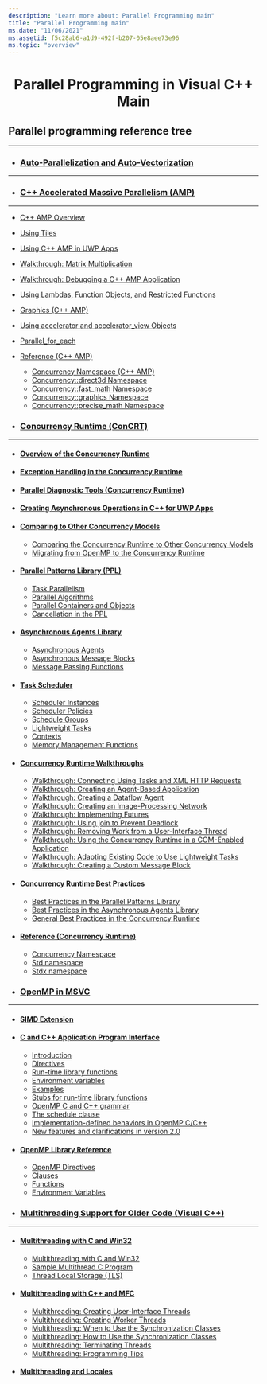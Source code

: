 ```yaml
---
description: "Learn more about: Parallel Programming main"
title: "Parallel Programming main"
ms.date: "11/06/2021"
ms.assetid: f5c28ab6-a1d9-492f-b207-05e8aee73e96
ms.topic: "overview"
---
```

<link rel="stylesheet" href="https://cdn.jsdelivr.net/npm/bootstrap-icons@1.5.0/font/bootstrap-icons.css">
<h1 style="text-align:center">Parallel Programming in Visual C++ Main</h1>


## Parallel programming reference tree <i class="bi bi-list-nested"></i>
---
* ### [Auto-Parallelization and Auto-Vectorization](../parallel-programming/auto-parallelization-and-auto-vectorization.md)
---
* ### [C++ Accelerated Massive Parallelism (AMP)](amp/cpp-amp-cpp-accelerated-massive-parallelism.md) <i class="bi bi-hexagon"></i>
---
* [C++ AMP Overview](../parallel-programming/amp/cpp-amp-overview.md)
* [Using Tiles](../parallel-programming/amp/using-tiles.md)
* [Using C++ AMP in UWP Apps](../parallel-programming/amp/using-cpp-amp-in-windows-store-apps.md)
* [Walkthrough: Matrix Multiplication](../parallel-programming/amp/walkthrough-matrix-multiplication.md)
* [Walkthrough: Debugging a C++ AMP Application](../parallel-programming/amp/walkthrough-debugging-a-cpp-amp-application.md)
* [Using Lambdas, Function Objects, and Restricted Functions](../parallel-programming/amp/using-lambdas-function-objects-and-restricted-functions.md)
* [Graphics (C++ AMP)](../parallel-programming/amp/graphics-cpp-amp.md)
* [Using accelerator and accelerator_view Objects](../parallel-programming/amp/using-accelerator-and-accelerator-view-objects.md)
* [Parallel_for_each](amp/reference/concurrency-namespace-functions-amp.md#parallel_for_each)
* [Reference (C++ AMP)](amp/reference/reference-cpp-amp.md)
  * [Concurrency Namespace (C++ AMP)](amp/reference/concurrency-namespace-cpp-amp.md)
  * [Concurrency::direct3d Namespace](amp/reference/concurrency-direct3d-namespace.md)
  * [Concurrency::fast_math Namespace](amp/reference/concurrency-fast-math-namespace.md)
  * [Concurrency::graphics Namespace](amp/reference/concurrency-graphics-namespace.md)
  * [Concurrency::precise_math Namespace](amp/reference/concurrency-precise-math-namespace.md)

* ### [Concurrency Runtime (ConCRT)](concrt/concurrency-runtime.md) <i class="bi bi-hexagon"></i>
---
* #### [Overview of the Concurrency Runtime](../parallel-programming/concrt/overview-of-the-concurrency-runtime.md)
* #### [Exception Handling in the Concurrency Runtime](../parallel-programming/concrt/exception-handling-in-the-concurrency-runtime.md)
* #### [Parallel Diagnostic Tools (Concurrency Runtime)](concrt/parallel-diagnostic-tools-concurrency-runtime.md)
* #### [Creating Asynchronous Operations in C++ for UWP Apps](concrt/creating-asynchronous-operations-in-cpp-for-windows-store-apps.md)
* #### [Comparing to Other Concurrency Models](../parallel-programming/concrt/comparing-the-concurrency-runtime-to-other-concurrency-models.md)
  * [Comparing the Concurrency Runtime to Other Concurrency Models](concrt/comparing-the-concurrency-runtime-to-other-concurrency-models.md)
  * [Migrating from OpenMP to the Concurrency Runtime](../parallel-programming/concrt/migrating-from-openmp-to-the-concurrency-runtime.md)
* #### [Parallel Patterns Library (PPL)](../parallel-programming/concrt/parallel-patterns-library-ppl.md)
  * [Task Parallelism](../parallel-programming/concrt/task-parallelism-concurrency-runtime.md)
  * [Parallel Algorithms](../parallel-programming/concrt/parallel-algorithms.md)
  * [Parallel Containers and Objects](../parallel-programming/concrt/parallel-containers-and-objects.md)
  * [Cancellation in the PPL](concrt/cancellation-in-the-ppl.md)
* #### [Asynchronous Agents Library](../parallel-programming/concrt/asynchronous-agents-library.md)
  * [Asynchronous Agents](../parallel-programming/concrt/asynchronous-agents.md)
  * [Asynchronous Message Blocks](../parallel-programming/concrt/asynchronous-message-blocks.md)
  * [Message Passing Functions](../parallel-programming/concrt/message-passing-functions.md)
* #### [Task Scheduler](../parallel-programming/concrt/task-scheduler-concurrency-runtime.md)
  * [Scheduler Instances](../parallel-programming/concrt/scheduler-instances.md)
  * [Scheduler Policies](../parallel-programming/concrt/scheduler-policies.md)
  * [Schedule Groups](../parallel-programming/concrt/schedule-groups.md)
  * [Lightweight Tasks](../parallel-programming/concrt/lightweight-tasks.md)
  * [Contexts](../parallel-programming/concrt/contexts.md)
  * [Memory Management Functions](../parallel-programming/concrt/memory-management-functions.md)
* #### [Concurrency Runtime Walkthroughs](concrt/concurrency-runtime-walkthroughs.md)
  * [Walkthrough: Connecting Using Tasks and XML HTTP Requests](../parallel-programming/concrt/walkthrough-connecting-using-tasks-and-xml-http-requests.md)
  * [Walkthrough: Creating an Agent-Based Application](../parallel-programming/concrt/walkthrough-creating-an-agent-based-application.md)
  * [Walkthrough: Creating a Dataflow Agent](../parallel-programming/concrt/walkthrough-creating-a-dataflow-agent.md)
  * [Walkthrough: Creating an Image-Processing Network](../parallel-programming/concrt/walkthrough-creating-an-image-processing-network.md)
  * [Walkthrough: Implementing Futures](../parallel-programming/concrt/walkthrough-implementing-futures.md)
  * [Walkthrough: Using join to Prevent Deadlock](../parallel-programming/concrt/walkthrough-using-join-to-prevent-deadlock.md)
  * [Walkthrough: Removing Work from a User-Interface Thread](../parallel-programming/concrt/walkthrough-removing-work-from-a-user-interface-thread.md)
  * [Walkthrough: Using the Concurrency Runtime in a COM-Enabled Application](../parallel-programming/concrt/walkthrough-using-the-concurrency-runtime-in-a-com-enabled-application.md)
  * [Walkthrough: Adapting Existing Code to Use Lightweight Tasks](../parallel-programming/concrt/walkthrough-adapting-existing-code-to-use-lightweight-tasks.md)
  * [Walkthrough: Creating a Custom Message Block](../parallel-programming/concrt/walkthrough-creating-a-custom-message-block.md)
* #### [Concurrency Runtime Best Practices](concrt/concurrency-runtime-best-practices.md)
  * [Best Practices in the Parallel Patterns Library](../parallel-programming/concrt/best-practices-in-the-parallel-patterns-library.md)
  * [Best Practices in the Asynchronous Agents Library](../parallel-programming/concrt/best-practices-in-the-asynchronous-agents-library.md)
  * [General Best Practices in the Concurrency Runtime](../parallel-programming/concrt/general-best-practices-in-the-concurrency-runtime.md)
* #### [Reference (Concurrency Runtime)](concrt/reference/reference-concurrency-runtime.md)
  * [Concurrency Namespace](concrt/reference/concurrency-namespace.md)
  * [Std namespace](concrt/reference/std-namespace.md)
  * [Stdx namespace](concrt/reference/stdx-namespace.md)

* ### [OpenMP in MSVC](openmp/openmp-in-visual-cpp.md)
---
* #### [SIMD Extension](openmp/openmp-simd.md)
* #### [C and C++ Application Program Interface](../parallel-programming/openmp/openmp-c-and-cpp-application-program-interface.md)
  * [Introduction](openmp/1-introduction.md)
  * [Directives](openmp/2-directives.md)
  * [Run-time library functions](openmp/3-run-time-library-functions.md)
  * [Environment variables](openmp/4-environment-variables.md)
  * [Examples](openmp/a-examples.md)
  * [Stubs for run-time library functions](openmp/b-stubs-for-run-time-library-functions.md)
  * [OpenMP C and C++ grammar](openmp/c-openmp-c-and-cpp-grammar.md)
  * [The schedule clause](openmp/d-using-the-schedule-clause.md)
  * [Implementation-defined behaviors in OpenMP C/C++](openmp/e-implementation-defined-behaviors-in-openmp-c-cpp.md)
  * [New features and clarifications in version 2.0](openmp/f-new-features-and-clarifications-in-version-2-0.md)
* #### [OpenMP Library Reference](openmp/reference/openmp-library-reference.md)
  * [OpenMP Directives](openmp/reference/openmp-directives.md)
  * [Clauses](openmp/reference/openmp-clauses.md)
  * [Functions](openmp/reference/openmp-functions.md)
  * [Environment Variables](openmp/reference/openmp-environment-variables.md)

* ### [Multithreading Support for Older Code (Visual C++)](multithreading-support-for-older-code-visual-cpp.md)
---
* #### [Multithreading with C and Win32](multithreading-with-c-and-win32.md)
  * [Multithreading with C and Win32](multithreading-with-c-and-win32.md)
  * [Sample Multithread C Program](sample-multithread-c-program.md)
  * [Thread Local Storage (TLS)](thread-local-storage-tls.md)
* #### [Multithreading with C++ and MFC](multithreading-with-cpp-and-mfc.md)
  * [Multithreading: Creating User-Interface Threads](multithreading-creating-user-interface-threads.md)
  * [Multithreading: Creating Worker Threads](multithreading-creating-worker-threads.md)
  * [Multithreading: When to Use the Synchronization Classes](multithreading-when-to-use-the-synchronization-classes.md)
  * [Multithreading: How to Use the Synchronization Classes](multithreading-how-to-use-the-synchronization-classes.md)
  * [Multithreading: Terminating Threads](multithreading-terminating-threads.md)
  * [Multithreading: Programming Tips](multithreading-programming-tips.md)
* #### [Multithreading and Locales](multithreading-and-locales.md)
